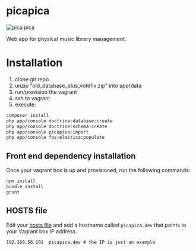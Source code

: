 picapica
========
![pica pica](https://upload.wikimedia.org/wikipedia/commons/b/b6/Pica_pica_-_Compans_Caffarelli_-_2012-03-16.jpg)

Web app for physical music library management.

# Installation

1. clone git repo
2. unzip "old_database_plus_votefix.zip" into app/data
2. run/provision the vagrant
3. ssh to vagrant
4. execute:
```bash
composer install
php app/console doctrine:database:create
php app/console doctrine:schema:create
php app/console picapica:import
php app/console fos:elastica:populate
```

## Front end dependency installation

Once your vagrant box is up and provisioned, run the following commands:
```bash
npm install
bundle install
grunt
```

## HOSTS file
Edit your [hosts file](http://en.wikipedia.org/wiki/Hosts_%28file%29) and add a hostname called `picapica.dev` that points to your Vagrant box IP address.
```
192.168.56.101  picapica.dev # the IP is just an example
```
